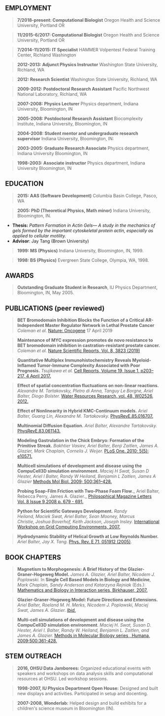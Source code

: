 
EMPLOYMENT
----------

>**7/2018-present: Computational Biologist** Oregon Health and Science University, Portland OR

>**11/2015-6/2017: Computational Biologist** Oregon Health and Science University, Portland OR  

>**7/2014-11/2015: IT Specialist** HAMMER Volpentest Federal Training
Center, Richland Washington  

>**2012-2013: Adjunct Physics Instructor** Washington State University,
Richland, WA  

>**2012: Research Scientist** Washington State University, Richland, WA  

>**2009-2012: Postdoctoral Research Assistant** Pacific Northwest
National Laboratory, Richland, WA

>**2007-2008: Physics Lecturer** Physics department, Indiana University,
Bloomington, IN

>**2005-2008: Postdoctoral Research Assistant** Biocomplexity Institute,
Indiana University, Bloomington, IN

>**2004-2008:  Student mentor and undergraduate research supervisor** Indiana University, Bloomington, IN:

>**2003-2005: Graduate Research Associate** Physics department, Indiana
University Bloomington, IN

>**1998-2003: Associate instructor** Physics department, Indiana
University Bloomington, IN

EDUCATION
---------

>**2015: AAS (Software Development)** Columbia Basin College, Pasco, WA

>**2005: PhD (Theoretical Physics, Math minor)** Indiana University,
Bloomington, IN.
-   **Thesis:** _Pattern Formation in Actin Gels— A study in the
    mechanics of gels formed by the important cytoskeletal protein
    actin, especially as applied to cellular motility._
-   **Advisor**: Jay Tang (Brown University)

>**1999: MS (Physics)** Indiana University, Bloomington, IN, 1999.

>**1998: BS (Physics)** Evergreen State College, Olympia, WA, 1998.

AWARDS
------

>**Outstanding Graduate Student in Research**, IU Physics Department,
Bloomington, IN, May 2005.

PUBLICATIONS (peer reviewed)
----------------------------
>**BET Bromodomain Inhibition Blocks the Function of a Critical AR-Independent Master Regulator Network in Lethal Prostate Cancer** _Coleman et al._ [Nature: Oncogene](https://www.nature.com/articles/s41388-019-0815-5) 17 April 2019

>**Maintenance of MYC expression promotes de novo resistance to BET bromodomain inhibition in castration-resistant prostate cancer.** _Coleman et al._ [Nature Scientific Reports, Vol. 8, 3823 (2019)](https://www.nature.com/articles/s41598-019-40518-5)

>**Quantitative Multiplex Immunohistochemistry Reveals Myeloid-Inflamed Tumor-Immune Complexity Associated with Poor Prognosis.** _Tsujikawa et
al._ [Cell Reports, Volume 19, Issue 1, p203–217, 4 April 2017.](https://www.cell.com/cell-reports/abstract/S2211-1247(17)30383-2)

>**Effect of spatial concentration fluctuations on non-linear reactions.** _Alexandre M. Tartakovsky, PIetro di Anna, Tanguy Le
Borgne, Ariel Balter, Diogo Bolster._ [Water Resources
Research, vol. 48, W02526, 2012.](https://agupubs.onlinelibrary.wiley.com/doi/full/10.1029/2011WR010720)

>**Effect of Nonlinearity in Hybrid KMC-Continuum models.** _Ariel
Balter, Guang Lin, Alexandre M. Tartakovsky._
[PhysRevE.85.016707.](https://journals.aps.org/pre/abstract/10.1103/PhysRevE.85.016707)

>**Multinomial Diffusion Equation.** _Ariel Balter, Alexandre
Tartakovsky._ [PhysRevE.83.061143.](https://journals.aps.org/pre/abstract/10.1103/PhysRevE.83.061143)

>**Modeling Gastrulation in the Chick Embryo: Formation of the Primitive
Streak.** _Bakhtier Vasiev, Ariel Balter, Benji Zaitlen, James A.
Glazier, Mark Chaplain, Cornelis J. Weijer._ [PLoS One. 2010; 5(5):
e10571.](http://journals.plos.org/plosone/article?id=10.1371/journal.pone.0010571)

>**Multicell simulations of development and disease using the
CompuCell3D simulation environment.** _Maciej H Swat, Susan D Hester,
Ariel I Balter, Randy W Heiland, Benjamin L Zaitlen, James A Glazier_
[Methods Mol Biol. 2009; 500:361–428.](https://www.ncbi.nlm.nih.gov/pmc/articles/PMC2739628/)

>**Probing Soap-Film Friction with Two-Phase Foam Flow**._ Ariel Balter,
Rebecca Perry, James A. Glazier._ [Philosophical Magazine Letters Vol. 8
Issue 9,2008 p. 679 - 691.](https://www.tandfonline.com/doi/abs/10.1080/09500830802322160)

>**Python for Scientific Gateways Development.** _Randy Heiland, Maciek
Swat, Ariel Balter, Sean Mooney, Marcus Christie, Joshua Boverhof, Keith
Jackson, Joseph Insley._ [International Workshop on Grid Computing
Environments, 2007.](https://www.semanticscholar.org/paper/Python-for-Scientific-Gateways-Development-Heiland-Swat/a51780066ad67f5bc6857e9fbd7391ed1599508d)

>**Hydrodynamic Stability of Helical Growth at Low Reynolds Number.**
_Ariel Balter, Jay X. Tang._ [Phys. Rev. E 71, 051912
(2005)](https://journals.aps.org/pre/abstract/10.1103/PhysRevE.71.051912).

BOOK CHAPTERS
-------------

>**Magnetism to Morphogenesis: A Brief History of the Glazier-Graner-Hogeweg Model.** _James A. Glazier, Ariel Balter, Nicodem
J. Poplawski._ In **Single Cell Based Models in Biology and Medicine**,
_Mark Chaplain, Sandy Anderson and Katarzyna Rejniak_ (Eds.): [Mathematics
and Biology in Interaction series, Birkhauser, 2007.]()

>**Glazier-Graner-Hogeweg Model: Future Directions and Extensions.**
_Ariel Balter, Roeland M. H. Merks, Nicodem J. Poplawski, Maciej Swat,
James A. Glazier._ [_Ibid._]()

>**Multi-cell simulations of development and disease using the
CompuCell3D simulation environment**. _Maciej H. Swat, Susan D. Hester,
Ariel I. Balter, Randy W. Heiland, Benjamin L. Zaitlen, and James A.
Glazier._ [Methods in Molecular Biology series , Humana, 2009;500:361-428.]()

STEM OUTREACH
-------------

>**2016, OHSU Data Jamborees:** Organized educational events with
speakers and workshops on data analysis skills and computational
resources at OHSU. Led workshop sessions.

>**1998-2007, IU Physics Department Open House:** Designed and built new
displays and activities. Participated in setup and docenting.

>**2007-2008, Wonderlab:** Helped design and build exhibits for a
children's science museum in Bloomington (IN).
